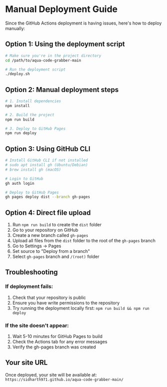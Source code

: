 # Manual Deployment Guide

Since the GitHub Actions deployment is having issues, here's how to deploy manually:

## Option 1: Using the deployment script

```bash
# Make sure you're in the project directory
cd /path/to/aqua-code-grabber-main

# Run the deployment script
./deploy.sh
```

## Option 2: Manual deployment steps

```bash
# 1. Install dependencies
npm install

# 2. Build the project
npm run build

# 3. Deploy to GitHub Pages
npm run deploy
```

## Option 3: Using GitHub CLI

```bash
# Install GitHub CLI if not installed
# sudo apt install gh (Ubuntu/Debian)
# brew install gh (macOS)

# Login to GitHub
gh auth login

# Deploy to GitHub Pages
gh pages deploy dist --branch gh-pages
```

## Option 4: Direct file upload

1. Run `npm run build` to create the `dist` folder
2. Go to your repository on GitHub
3. Create a new branch called `gh-pages`
4. Upload all files from the `dist` folder to the root of the `gh-pages` branch
5. Go to Settings → Pages
6. Set source to "Deploy from a branch"
7. Select `gh-pages` branch and `/(root)` folder

## Troubleshooting

### If deployment fails:
1. Check that your repository is public
2. Ensure you have write permissions to the repository
3. Try running the deployment locally first: `npm run build && npm run deploy`

### If the site doesn't appear:
1. Wait 5-10 minutes for GitHub Pages to build
2. Check the Actions tab for any error messages
3. Verify the gh-pages branch was created

## Your site URL

Once deployed, your site will be available at:
`https://sidharth971.github.io/aqua-code-grabber-main/` 